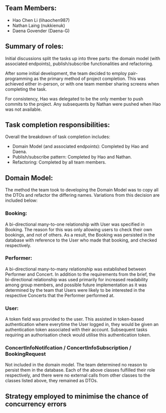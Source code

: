 ## Team Members:
* Hao Chen Li (lihaochen987)
* Nathan Laing (nukkienuk)
* Daena Govender (Daena-G)

## Summary of roles:

Initial discussions split the tasks up into three parts: the domain model (with associated endpoints), publish/subscribe functionalities and refactoring.

After some initial development, the team decided to employ pair-programming as the primary method of project completion. This was achieved either in-person, or with one team member sharing screens when completing the task.

For consistency, Hao was delegated to be the only member to push commits to the project. Any subsequents by Nathan were pushed when Hao was not available.

## Task completion responsibilities:
Overall the breakdown of task completion includes:
* Domain Model (and associated endpoints): Completed by Hao and Daena.
* Publish/subscribe pattern: Completed by Hao and Nathan.
* Refactoring: Completed by all team members.

## Domain Model:
The method the team took to developing the Domain Model was to copy all the DTOs and refactor the differing names. Variations from this decision are included below:

### Booking:
A bi-directional many-to-one relationship with User was specified in Booking. The reason for this was only allowing users to check their own bookings, and not of others. As a result, the Booking was persisted in the database with reference to the User who made that booking, and checked respectively. 

### Performer:
A bi-directional many-to-many relationship was established between Performer and Concert. In addition to the requirements from the brief, the bi-directional relationship was used primarily for increased readability among group members, and possible future implementation as it was determined by the team that Users were likely to be interested in the respective Concerts that the Performer performed at. 

### User:
A token field was provided to the user. This assisted in token-based authentication where everytime the User logged in, they would be given an authentication token associated with their account. Subsequent tasks requiring an authorisation check would utilise this authentication token.

### ConcertInfoNotifcation / ConcertInfoSubscription / BookingRequest
Not included in the domain model. The team determined no reason to persist them in the database. Each of the above classes fulfilled their role respectively, and there were no external calls from other classes to the classes listed above, they remained as DTOs.


## Strategy employed to minimise the chance of concurrency errors
